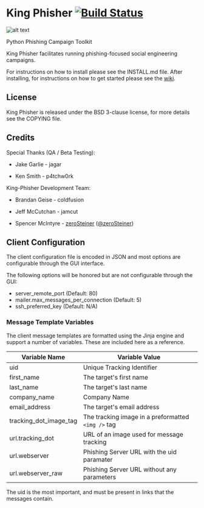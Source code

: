 # King Phisher [![Build Status](https://travis-ci.org/securestate/king-phisher.png)](https://travis-ci.org/securestate/king-phisher)

![alt text](https://github.com/securestate/king-phisher/raw/master/data/king-phisher-logo.png "King Phisher")

Python Phishing Campaign Toolkit

King Phisher facilitates running phishing-focused social engineering campaigns.

For instructions on how to install please see the INSTALL.md file. After installing, for instructions on how to get started please see the [wiki](https://github.com/securestate/king-phisher/wiki).

## License

King Phisher is released under the BSD 3-clause license, for more details see
the COPYING file.

## Credits
Special Thanks (QA / Beta Testing):

 - Jake Garlie - jagar

 - Ken Smith - p4tchw0rk

King-Phisher Development Team:

 - Brandan Geise - coldfusion

 - Jeff McCutchan - jamcut

 - Spencer McIntyre - [zeroSteiner](https://github.com/zeroSteiner) ([@zeroSteiner](https://twitter.com/zeroSteiner))

## Client Configuration
The client configuration file is encoded in JSON and most options are configurable through the GUI interface.

The following options will be honored but are not configurable through the GUI:

* server_remote_port (Default: 80)
* mailer.max_messages_per_connection (Default: 5)
* ssh_preferred_key (Default: N/A)

### Message Template Variables
The client message templates are formatted using the Jinja engine and support a number of variables. These are included here as a reference.

Variable Name              | Variable Value
---------------------------|---------------
uid                        | Unique Tracking Identifier
first\_name                | The target's first name
last\_name                 | The target's last name
company\_name              | Company Name
email\_address             | The target's email address
tracking\_dot\_image\_tag  | The tracking image in a preformatted ```<img />``` tag
url.tracking\_dot          | URL of an image used for message tracking
url.webserver              | Phishing Server URL with the uid paramater
url.webserver_raw          | Phishing Server URL without any parameters

The uid is the most important, and must be present in links that the messages contain.
